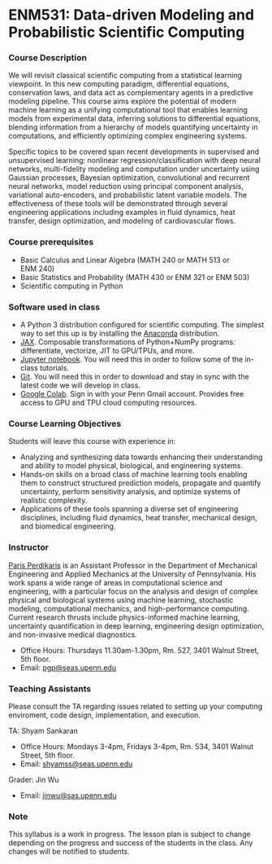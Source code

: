 # ENM531: Data-driven Modeling and Probabilistic Scientific Computing

### Course Description

We will revisit classical scientific computing from a statistical learning viewpoint. In this new computing paradigm, differential equations, conservation laws, and data act as complementary agents in a predictive modeling pipeline. This course aims explore the potential of modern machine learning as a unifying computational tool that enables learning models from experimental data, inferring solutions to differential equations, blending information from a hierarchy of models  quantifying uncertainty in computations, and efficiently optimizing complex engineering systems. 

Specific topics to be covered span recent developments in supervised and unsupervised learning: nonlinear regression/classification with deep neural networks, multi-fidelity modeling and computation under uncertainty using Gaussian processes, Bayesian optimization, convolutional and recurrent neural networks, model reduction using principal component analysis, variational auto-encoders, and probabilistic latent variable models. The effectiveness of these tools will be demonstrated through several engineering applications including examples in fluid dynamics, heat transfer, design optimization, and modeling of cardiovascular flows. 

### Course prerequisites

- Basic Calculus and Linear Algebra (MATH 240 or MATH 513 or ENM 240)
- Basic Statistics and Probability (MATH 430 or ENM 321 or ENM 503)
- Scientific computing in Python

### Software used in class

- A Python 3 distribution configured for scientific computing. The simplest way to set this up is by installing the [Anaconda](https://anaconda.org/anaconda/python) distribution.
- [JAX](https://github.com/google/jax#installation). Composable transformations of Python+NumPy programs: differentiate, vectorize, JIT to GPU/TPUs, and more.
- [Jupyter notebook](http://jupyter.org/). You will need this in order to follow some of the in-class tutorials.
- [Git](https://git-scm.com/downloads). You will need this in order to download and stay in sync with the latest code we will develop in class.
- [Google Colab](https://colab.research.google.com/notebooks/intro.ipynb). Sign in with your Penn Gmail account. Provides free access to GPU and TPU cloud computing resources.

### Course Learning Objectives

Students will leave this course with experience in:

- Analyzing and synthesizing data towards enhancing their understanding and ability to model physical, biological, and engineering systems.
- Hands-on skills on a broad class of machine learning tools enabling them to construct structured prediction models, propagate and quantify uncertainty, perform sensitivity analysis, and optimize systems of realistic complexity.
- Applications of these tools spanning a diverse set of engineering disciplines, including fluid dynamics, heat transfer, mechanical design, and biomedical engineering.


### Instructor

[Paris Perdikaris](https://www.seas.upenn.edu/directory/profile.php?ID=237) is an Assistant Professor in the Department of Mechanical Engineering and Applied Mechanics at the University of Pennsylvania.  His work spans a wide range of areas in computational science and engineering, with a particular focus on the analysis and design of complex physical and biological systems using machine learning, stochastic modeling, computational mechanics, and high-performance computing. Current research thrusts include physics-informed machine learning, uncertainty quantification in deep learning, engineering design optimization, and non-invasive medical diagnostics.
- Office Hours: Thursdays 11.30am-1.30pm, Rm. 527, 3401 Walnut Street, 5th floor.
- Email: <pgp@seas.upenn.edu>


### Teaching Assistants

Please consult the TA regarding issues related to setting up your computing enviroment, code design, implementation, and execution.

TA: Shyam Sankaran
- Office Hours: Mondays 3-4pm, Fridays 3-4pm, Rm. 534, 3401 Walnut Street, 5th floor.
- Email: <shyamss@seas.upenn.edu>

Grader: Jin Wu
- Email: <jinwu@sas.upenn.edu>
    
### Note

This syllabus is a work in progress. The lesson plan is subject to change depending on the progress and success of the students in the class. Any changes will be notified to students.
